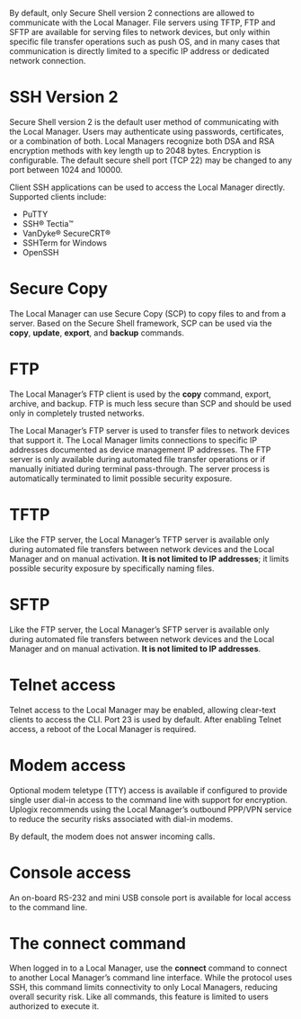 <!-- 5.4 -->

By default, only Secure Shell version 2 connections are allowed to communicate with the Local Manager. File servers using TFTP, FTP and SFTP are available for serving files to network devices, but only within specific file transfer operations such as push OS, and in many cases that communication is directly limited to a specific IP address or dedicated network connection.

# SSH Version 2

Secure Shell version 2 is the default user method of communicating with the Local Manager. Users may authenticate using passwords, certificates, or a combination of both. Local Managers recognize both DSA and RSA encryption methods with key length up to 2048 bytes. Encryption is configurable. The default secure shell port (TCP 22) may be changed to any port between 1024 and 10000.

Client SSH applications can be used to access the Local Manager directly. Supported clients include:

- PuTTY
- SSH® Tectia™
- VanDyke® SecureCRT®
- SSHTerm for Windows
- OpenSSH

# Secure Copy

The Local Manager can use Secure Copy (SCP) to copy files to and from a server. Based on the Secure Shell framework, SCP can be used via the **copy**, **update**, **export**, and **backup** commands.

# FTP

The Local Manager’s FTP client is used by the **copy** command, export, archive, and backup. FTP is much less secure than SCP and should be used only in completely trusted networks.

The Local Manager’s FTP server is used to transfer files to network devices that support it. The Local Manager limits connections to specific IP addresses documented as device management IP addresses. The FTP server is only available during automated file transfer operations or if manually initiated during terminal pass-through. The server process is automatically terminated to limit possible security exposure.

# TFTP

Like the FTP server, the Local Manager’s TFTP server is available only during automated file transfers between network devices and the Local Manager and on manual activation. **It is not limited to IP addresses**; it limits possible security exposure by specifically naming files.

# SFTP

Like the FTP server, the Local Manager’s SFTP server is available only during automated file transfers between network devices and the Local Manager and on manual activation. **It is not limited to IP addresses**.

# Telnet access

Telnet access to the Local Manager may be enabled, allowing clear-text clients to access the CLI. Port 23 is used by default. After enabling Telnet access, a reboot of the Local Manager is required.

# Modem access

Optional modem teletype (TTY) access is available if configured to provide single user dial-in access to the command line with support for encryption. Uplogix recommends using the Local Manager’s outbound PPP/VPN service to reduce the security risks associated with dial-in modems.

By default, the modem does not answer incoming calls.

# Console access

An on-board RS-232 and mini USB console port is available for local access to the command line.

# The connect command

When logged in to a Local Manager, use the **connect** command to connect to another Local Manager’s command line interface. While the protocol uses SSH, this command limits connectivity to only Local Managers, reducing overall security risk. Like all commands, this feature is limited to users authorized to execute it.